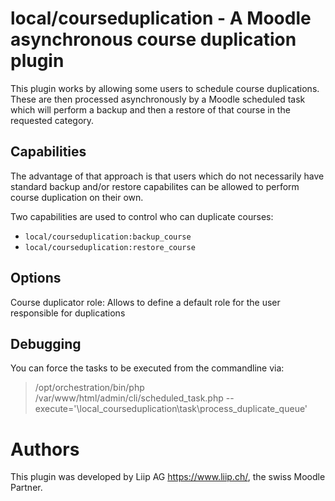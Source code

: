 # local/courseduplication - A Moodle asynchronous course duplication plugin

This plugin works by allowing some users to schedule course duplications.  These are then processed asynchronously by a Moodle scheduled task which will perform a backup and then a restore of that course in the requested category.

## Capabilities

The advantage of that approach is that users which do not necessarily have standard backup and/or restore capabilites can be allowed to perform course duplication on their own.

Two capabilities are used to control who can duplicate courses:
* `local/courseduplication:backup_course`
* `local/courseduplication:restore_course`

## Options

Course duplicator role: Allows to define a default role for the user responsible for duplications

## Debugging

You can force the tasks to be executed from the commandline via:
> /opt/orchestration/bin/php /var/www/html/admin/cli/scheduled_task.php --execute='\local_courseduplication\task\process_duplicate_queue'

# Authors

This plugin was developed by Liip AG <https://www.liip.ch/>, the swiss Moodle Partner.
